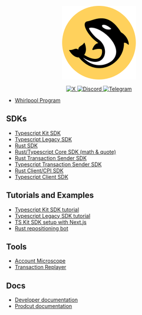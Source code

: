 <p align="center">
  <img src="./logomark.png" alt="Orca Logo"/>
</p>
<p align="center">
  <a href="https://twitter.com/intent/follow?screen_name=orca_so">
    <img src="https://img.shields.io/badge/Follow-000000?style=flat&logo=x&logoColor=white" alt="X" />
  </a>
  <a href="https://discord.gg/dHe94wQB">
    <img src="https://img.shields.io/badge/Join-5865F2?style=flat&logo=discord&logoColor=white" alt="Discord" />
  </a>
  <a href="https://t.me/+cXol3WI6dVoyYTM1">
    <img src="https://img.shields.io/badge/Join-26A5E4?style=flat&logo=telegram&logoColor=white" alt="Telegram" />
  </a>
</p>

- [Whirlpool Program](https://github.com/orca-so/whirlpools/tree/main/programs/whirlpool)

## SDKs

- [Typescript Kit SDK](https://github.com/orca-so/whirlpools/tree/main/ts-sdk/whirlpool)
- [Typescript Legacy SDK](https://github.com/orca-so/whirlpools/tree/main/legacy-sdk/whirlpool)
- [Rust SDK](https://github.com/orca-so/whirlpools/tree/main/rust-sdk/whirlpool)
- [Rust/Typescript Core SDK (math & quote)](https://github.com/orca-so/whirlpools/tree/main/rust-sdk/core)
- [Rust Transaction Sender SDK](https://github.com/orca-so/whirlpools/tree/main/rust-sdk/tx-sender)
- [Typescript Transaction Sender SDK](https://github.com/orca-so/whirlpools/tree/main/ts-sdk/tx-sender)
- [Rust Client/CPI SDK](https://github.com/orca-so/whirlpools/tree/main/rust-sdk/client)
- [Typescript Client SDK](https://github.com/orca-so/whirlpools/tree/main/ts-sdk/client)

## Tutorials and Examples

- [Typescript Kit SDK tutorial](https://github.com/orca-so/whirlpools-sdk-tutorial-kit)
- [Typescript Legacy SDK tutorial](https://github.com/orca-so/whirlpools-sdk-tutorial-legacy)
- [TS Kit SDK setup with Next.js](https://github.com/orca-so/whirlpools/tree/main/examples/ts-sdk/next)
- [Rust repositioning bot](https://github.com/orca-so/whirlpools/tree/main/examples/rust-sdk/whirlpool_repositioning_bot)

## Tools

- [Account Microscope](https://github.com/orca-so/account-microscope)
- [Transaction Replayer](https://github.com/orca-so/whirlpool-tx-replayer)

## Docs

- [Developer documentation](https://dev.orca.so/)
- [Prodcut documentation](https://docs.orca.so/)
